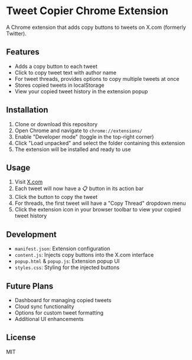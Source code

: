 # Tweet Copier Chrome Extension

A Chrome extension that adds copy buttons to tweets on X.com (formerly Twitter).

## Features

- Adds a copy button to each tweet
- Click to copy tweet text with author name
- For tweet threads, provides options to copy multiple tweets at once
- Stores copied tweets in localStorage
- View your copied tweet history in the extension popup

## Installation

1. Clone or download this repository
2. Open Chrome and navigate to `chrome://extensions/`
3. Enable "Developer mode" (toggle in the top-right corner)
4. Click "Load unpacked" and select the folder containing this extension
5. The extension will be installed and ready to use

## Usage

1. Visit [X.com](https://x.com)
2. Each tweet will now have a 📋 button in its action bar
3. Click the button to copy the tweet
4. For threads, the first tweet will have a "Copy Thread" dropdown menu
5. Click the extension icon in your browser toolbar to view your copied tweet history

## Development

- `manifest.json`: Extension configuration
- `content.js`: Injects copy buttons into the X.com interface
- `popup.html` & `popup.js`: Extension popup UI
- `styles.css`: Styling for the injected buttons

## Future Plans

- Dashboard for managing copied tweets
- Cloud sync functionality
- Options for custom tweet formatting
- Additional UI enhancements

## License

MIT 